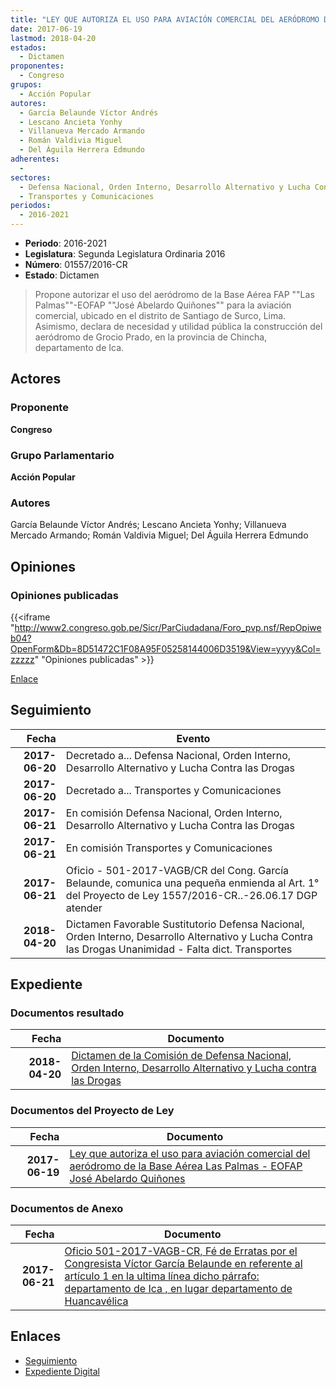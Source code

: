 ```yaml
---
title: "LEY QUE AUTORIZA EL USO PARA AVIACIÓN COMERCIAL DEL AERÓDROMO DE LA BASE ÁREA 'LAS PALMAS'-EOFAP 'JOSÉ ABELARDO QUIÑONES'"
date: 2017-06-19
lastmod: 2018-04-20
estados: 
  - Dictamen
proponentes: 
  - Congreso
grupos: 
  - Acción Popular
autores: 
  - García Belaunde Víctor Andrés
  - Lescano Ancieta Yonhy
  - Villanueva Mercado Armando
  - Román Valdivia Miguel
  - Del Águila Herrera Edmundo
adherentes: 
  - 
sectores: 
  - Defensa Nacional, Orden Interno, Desarrollo Alternativo y Lucha Contra las Drogas
  - Transportes y Comunicaciones
periodos: 
  - 2016-2021
---
```


- **Periodo**: 2016-2021
- **Legislatura**: Segunda Legislatura Ordinaria 2016
- **Número**: 01557/2016-CR
- **Estado**: Dictamen

> Propone autorizar el uso del aeródromo de la Base Aérea FAP ""Las Palmas""-EOFAP ""José Abelardo Quiñones"" para la aviación comercial, ubicado en el distrito de Santiago de Surco, Lima. Asimismo, declara de necesidad y utilidad pública la construcción del aeródromo de Grocio Prado, en la provincia de Chincha, departamento de Ica.


## Actores

### Proponente

**Congreso**

### Grupo Parlamentario

**Acción Popular**

### Autores

García Belaunde Víctor Andrés; Lescano Ancieta Yonhy; Villanueva Mercado Armando; Román Valdivia Miguel; Del Águila Herrera Edmundo


## Opiniones

### Opiniones publicadas

{{<iframe "http://www2.congreso.gob.pe/Sicr/ParCiudadana/Foro_pvp.nsf/RepOpiweb04?OpenForm&Db=8D51472C1F08A95F05258144006D3519&View=yyyy&Col=zzzzz" "Opiniones publicadas" >}}

[Enlace](http://www2.congreso.gob.pe/Sicr/ParCiudadana/Foro_pvp.nsf/RepOpiweb04?OpenForm&Db=8D51472C1F08A95F05258144006D3519&View=yyyy&Col=zzzzz)

## Seguimiento

| Fecha | Evento |
|------:|--------|
| **2017-06-20** | Decretado a... Defensa Nacional, Orden Interno, Desarrollo Alternativo y Lucha Contra las Drogas|
| **2017-06-20** | Decretado a... Transportes y Comunicaciones|
| **2017-06-21** | En comisión Defensa Nacional, Orden Interno, Desarrollo Alternativo y Lucha Contra las Drogas|
| **2017-06-21** | En comisión Transportes y Comunicaciones|
| **2017-06-21** | Oficio - 501-2017-VAGB/CR del Cong. García Belaunde, comunica una pequeña enmienda al Art. 1° del Proyecto de Ley 1557/2016-CR..-26.06.17 DGP atender|
| **2018-04-20** | Dictamen Favorable Sustitutorio Defensa Nacional, Orden Interno, Desarrollo Alternativo y Lucha Contra las Drogas Unanimidad - Falta dict. Transportes|


## Expediente


### Documentos resultado

| Fecha | Documento |
|------:|--------|
| **2018-04-20** | [Dictamen de la Comisión de Defensa Nacional, Orden Interno, Desarrollo Alternativo y Lucha contra las Drogas](http://www.leyes.congreso.gob.pe/Documentos/2016_2021/Dictamenes/Proyectos_de_Ley/01557DC07MAY20180420.pdf) |

### Documentos del Proyecto de Ley

| Fecha | Documento |
|------:|--------|
| **2017-06-19** | [Ley que autoriza el uso para aviación comercial del aeródromo de la Base Aérea Las Palmas - EOFAP José Abelardo Quiñones](http://www.leyes.congreso.gob.pe/Documentos/2016_2021/Proyectos_de_Ley_y_de_Resoluciones_Legislativas/PL0155720170619..pdf) |

### Documentos de Anexo

| Fecha | Documento |
|------:|--------|
| **2017-06-21** | [Oficio 501-2017-VAGB-CR, Fé de Erratas por el Congresista Víctor García Belaunde en referente al artículo 1 en la ultima línea dicho párrafo: departamento de Ica , en lugar departamento de Huancavélica](http://www.leyes.congreso.gob.pe/Documentos/2016_2021/Oficios/Congresistas/OFICIO-501-2017-VAGB-CR.pdf) |

## Enlaces 

- [Seguimiento](http://www2.congreso.gob.pe/Sicr/TraDocEstProc/CLProLey2016.nsf/f7fff46988ca05b1052578e100829cc7/86b92e7f622a4e490525814400742270?OpenDocument)
- [Expediente Digital](http://www2.congreso.gob.pe/Sicr/TraDocEstProc/CLProLey2016.nsf/f7fff46988ca05b1052578e100829cc7/86b92e7f622a4e490525814400742270?OpenDocument&Click=05257FB7005EB655.eb71d0cf91d8294e05256cdf006b5706/$Body/0.1C6C)
